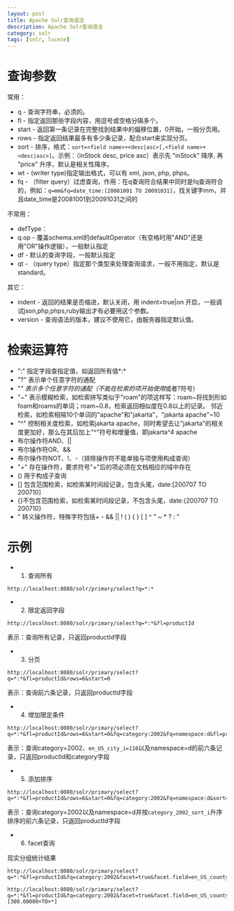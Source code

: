 ```yaml
---
layout: post
title: Apache Solr查询语法
description: Apache Solr查询语法
category: solr
tags: [solr, lucene]
---
```


# 查询参数

常用：

- q - 查询字符串，必须的。
- fl - 指定返回那些字段内容，用逗号或空格分隔多个。
- start - 返回第一条记录在完整找到结果中的偏移位置，0开始，一般分页用。
- rows - 指定返回结果最多有多少条记录，配合start来实现分页。
- sort - 排序，格式：`sort=<field name>+<desc|asc>[,<field name>+<desc|asc>]`。示例：（inStock desc, price asc）表示先 "inStock" 降序, 再 "price" 升序，默认是相关性降序。
- wt - (writer type)指定输出格式，可以有 xml, json, php, phps。
- fq - （filter query）过虑查询，作用：在q查询符合结果中同时是fq查询符合的，例如：`q=mm&fq=date_time:[20081001 TO 20091031]`，找关键字mm，并且date_time是20081001到20091031之间的

不常用：

- defType：
- q.op - 覆盖schema.xml的defaultOperator（有空格时用"AND"还是用"OR"操作逻辑），一般默认指定
- df - 默认的查询字段，一般默认指定
- qt - （query type）指定那个类型来处理查询请求，一般不用指定，默认是standard。

其它：

- indent - 返回的结果是否缩进，默认关闭，用 indent=true|on 开启，一般调试json,php,phps,ruby输出才有必要用这个参数。
- version - 查询语法的版本，建议不使用它，由服务器指定默认值。

# 检索运算符

- ":" 指定字段查指定值，如返回所有值*:*
- "?" 表示单个任意字符的通配
- "*" 表示多个任意字符的通配（不能在检索的项开始使用*或者?符号）
- "~" 表示模糊检索，如检索拼写类似于"roam"的项这样写：roam~将找到形如foam和roams的单词；roam~0.8，检索返回相似度在0.8以上的记录。
	邻近检索，如检索相隔10个单词的"apache"和"jakarta"，"jakarta apache"~10
- "^" 控制相关度检索，如检索jakarta apache，同时希望去让"jakarta"的相关度更加好，那么在其后加上"^"符号和增量值，即jakarta^4 apache
- 布尔操作符AND、||
- 布尔操作符OR、&&
- 布尔操作符NOT、!、-（排除操作符不能单独与项使用构成查询）
- "+" 存在操作符，要求符号"+"后的项必须在文档相应的域中存在
- () 用于构成子查询
- [] 包含范围检索，如检索某时间段记录，包含头尾，date:[200707 TO 200710]
- {}不包含范围检索，如检索某时间段记录，不包含头尾，date:{200707 TO 200710}
- " 转义操作符，特殊字符包括+ - && || ! ( ) { } [ ] ^ " ~ * ? : "


# 示例

- 1. 查询所有

```
http://localhost:8080/solr/primary/select?q=*:*
```

- 2. 限定返回字段

```
http://localhost:8080/solr/primary/select?q=*:*&fl=productId
```

表示：查询所有记录，只返回productId字段

- 3. 分页

```
http://localhost:8080/solr/primary/select?q=*:*&fl=productId&rows=6&start=0
```

表示：查询前六条记录，只返回productId字段

- 4. 增加限定条件

```
http://localhost:8080/solr/primary/select?q=*:*&fl=productId&rows=6&start=0&fq=category:2002&fq=namespace:d&fl=productId+category&fq=en_US_city_i:1101
```

表示：查询category=2002、`en_US_city_i=110`以及namespace=d的前六条记录，只返回productId和category字段

- 5. 添加排序

```
http://localhost:8080/solr/primary/select?q=*:*&fl=productId&rows=6&start=0&fq=category:2002&fq=namespace:d&sort=category_2002_sort_i+asc
```

表示：查询category=2002以及namespace=d并按`category_2002_sort_i`升序排序的前六条记录，只返回productId字段

- 6. facet查询

现实分组统计结果

```
http://localhost:8080/solr/primary/select?q=*:*&fl=productId&fq=category:2002&facet=true&facet.field=en_US_county_i&facet.field=en_US_hotelType_s&facet.field=price_p&facet.field=heatRange_i

http://localhost:8080/solr/primary/select?q=*:*&fl=productId&fq=category:2002&facet=true&facet.field=en_US_county_i&facet.field=en_US_hotelType_s&facet.field=price_p&facet.field=heatRange_i&facet.query=price_p:[300.00000+TO+*]
```


